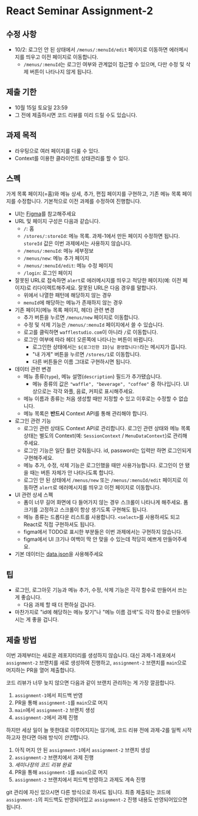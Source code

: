 # React Seminar Assignment-2

## 수정 사항
* 10/2: 로그인 안 된 상태에서 `/menus/:menuId/edit` 페이지로 이동하면 에러메시지를 띄우고 이전 페이지로 이동합니다.
    * `/menus/:menuId`는 로그인 여부와 관계없이 접근할 수 있으며, 다만 수정 및 삭제 버튼이 나타나지 않게 됩니다.

## 제출 기한

* 10월 15일 토요일 23:59
* 그 전에 제출하시면 코드 리뷰를 미리 드릴 수도 있습니다.

## 과제 목적

* 라우팅으로 여러 페이지를 다룰 수 있다.
* Context를 이용한 클라이언트 상태관리를 할 수 있다.

## 스펙

가게 목록 페이지(=홈)와 메뉴 상세, 추가, 편집 페이지를 구현하고, 기존 메뉴 목록 페이지를 수정합니다.
기본적으로 이전 과제를 수정하여 진행합니다.

* UI는 [Figma](https://www.figma.com/file/1epI2tF5Lh8EG43zyYVQyn/react-assignment-2?node-id=0%3A1)를 참고해주세요
* URL 및 페이지 구성은 다음과 같습니다.
    * `/`: 홈
    * `/stores/:storeId`: 메뉴 목록. 과제-1에서 만든 페이지 수정하면 됩니다. `storeId` 값은 이번 과제에서는 사용하지 않습니다.
    * `/menus/:menuId`: 메뉴 세부정보
    * `/menus/new`: 메뉴 추가 페이지
    * `/menus/:menuId/edit`: 메뉴 수정 페이지
    * `/login`: 로그인 페이지
* 잘못된 URL로 접속하면 `alert`로 에러메시지를 띄우고 적당한 페이지(예: 이전 페이지)로 리다이렉트해주세요. 잘못된 URL은 다음 경우를 말합니다.
    * 위에서 나열한 패턴에 해당하지 않는 경우
    * `menuId`에 해당하는 메뉴가 존재하지 않는 경우
* 기존 페이지(메뉴 목록 페이지, 헤더) 관련 변경
    * 추가 버튼을 누르면 `/menus/new` 페이지로 이동합니다.
    * 수정 및 삭제 기능은 `/menus/:menuId` 페이지에서 쓸 수 있습니다.
    * 로고를 클릭하면 `wafflestudio.com`이 아니라 `/`로 이동합니다.
    * 로그인 여부에 따라 헤더 오른쪽에 나타나는 버튼이 바뀝니다.
        * 로그인한 상태에서는 `${로그인한 ID}님 환영합니다!`라는 메시지가 뜹니다.
        * "내 가게" 버튼을 누르면 `/stores/1`로 이동합니다.
        * 다른 버튼들은 이름 그대로 구현하시면 됩니다.
* 데이터 관련 변경
    * 메뉴 종류(`type`), 메뉴 설명(`description`) 필드가 추가됐습니다.
        * 메뉴 종류의 값은 `"waffle", "beverage", "coffee"` 중 하나입니다. UI 상으로는 각각 와플, 음료, 커피로 표시해주세요.
    * 메뉴 이름과 종류는 처음 생성할 때만 지정할 수 있고 이후로는 수정할 수 없습니다.
    * 메뉴 목록은 **반드시** Context API를 통해 관리해야 합니다.
* 로그인 관련 기능
    * 로그인 관련 상태도 Context API로 관리합니다. 로그인 관련 상태와 메뉴 목록 상태는 별도의 Context(예: `SessionContext` / `MenuDataContext`)로 관리해주세요.
    * 로그인 기능은 일단 틀만 갖춰둡니다. id, password는 입력만 하면 로그인되게 구현해주세요.
    * 메뉴 추가, 수정, 삭제 기능은 로그인했을 때만 사용가능합니다. 로그인이 안 됐을 때는 버튼 자체가 안 나타나도록 합니다.
    * 로그인 안 된 상태에서 `/menus/new` 또는 `/menus/:menuId/edit` 페이지로 이동하면 `alert`로 에러메시지를 띄우고 이전 페이지로 이동합니다.
* UI 관련 상세 스펙
    * 폼이 너무 길어 화면에 다 들어가지 않는 경우 스크롤이 나타나게 해주세요. 폼 크기를 고정하고 스크롤이 항상 생기도록 구현해도 됩니다.
    * 메뉴 종류는 드롭다운 리스트를 사용합니다. `<select>`를 사용하셔도 되고 React로 직접 구현하셔도 됩니다.
    * figma에서 TODO로 표시한 부분들은 이번 과제에서는 구현하지 않습니다.
    * figma에서 UI 크기나 여백이 딱 안 맞을 수 있는데 적당히 예쁘게 만들어주세요.
* 기본 데이터는 [data.json](data.json)을 사용해주세요

## 팁

* 로그인, 로그아웃 기능과 메뉴 추가, 수정, 삭제 기능은 각각 함수로 만들어서 쓰는 게 좋습니다.
    * 다음 과제 할 때 더 편하실 겁니다.
* 마찬가지로 "id에 해당하는 메뉴 찾기"나 "메뉴 이름 검색"도 각각 함수로 만들어두시는 게 좋을 겁니다.

## 제출 방법

이번 과제부터는 새로운 레포지터리를 생성하지 않습니다. 대신 과제-1 레포에서 `assignment-2` 브랜치를 새로 생성하여 진행하고, `assignment-2` 브랜치를 `main`으로 머지하는 PR을 열어
제출합니다.

코드 리뷰가 너무 늦지 않으면 다음과 같이 브랜치 관리하는 게 가장 깔끔합니다.

1. `assignment-1`에서 피드백 반영
2. PR을 통해 `assignment-1`를 `main`으로 머지
3. `main`에서 `assignment-2` 브랜치 생성
4. `assignment-2`에서 과제 진행

하지만 세상 일이 늘 뜻한대로 이루어지지는 않기에, 코드 리뷰 전에 과제-2를 일찍 시작하고자 한다면 아래 방식이 *안전*합니다.

1. 아직 머지 안 된 `assignment-1`에서 `assignment-2` 브랜치 생성
2. `assignment-2` 브랜치에서 과제 진행
3. *세미나장의 코드 리뷰 완료*
4. PR을 통해 `assignment-1`를 `main`으로 머지
5. `assignment-2` 브랜치에서 피드백 반영하고 과제도 계속 진행

git 관리에 자신 있으시면 다른 방식으로 하셔도 됩니다. 최종 제출되는 코드에 `assignment-1`의 피드백도 반영되어있고 `assignment-2` 진행 내용도 반영되어있으면 됩니다.
